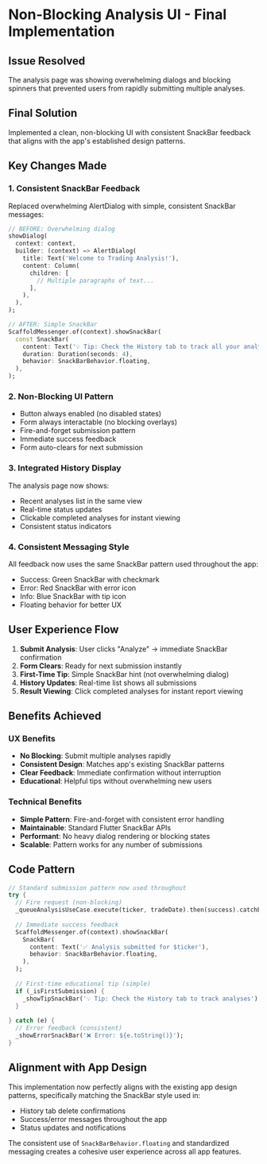 # Non-Blocking Analysis UI - Final Implementation

## Issue Resolved
The analysis page was showing overwhelming dialogs and blocking spinners that prevented users from rapidly submitting multiple analyses.

## Final Solution
Implemented a clean, non-blocking UI with consistent SnackBar feedback that aligns with the app's established design patterns.

## Key Changes Made

### 1. Consistent SnackBar Feedback
Replaced overwhelming AlertDialog with simple, consistent SnackBar messages:

```dart
// BEFORE: Overwhelming dialog
showDialog(
  context: context,
  builder: (context) => AlertDialog(
    title: Text('Welcome to Trading Analysis!'),
    content: Column(
      children: [
        // Multiple paragraphs of text...
      ],
    ),
  ),
);

// AFTER: Simple SnackBar
ScaffoldMessenger.of(context).showSnackBar(
  const SnackBar(
    content: Text('💡 Tip: Check the History tab to track all your analyses'),
    duration: Duration(seconds: 4),
    behavior: SnackBarBehavior.floating,
  ),
);
```

### 2. Non-Blocking UI Pattern
- Button always enabled (no disabled states)
- Form always interactable (no blocking overlays)
- Fire-and-forget submission pattern
- Immediate success feedback
- Form auto-clears for next submission

### 3. Integrated History Display
The analysis page now shows:
- Recent analyses list in the same view
- Real-time status updates
- Clickable completed analyses for instant viewing
- Consistent status indicators

### 4. Consistent Messaging Style
All feedback now uses the same SnackBar pattern used throughout the app:
- Success: Green SnackBar with checkmark
- Error: Red SnackBar with error icon
- Info: Blue SnackBar with tip icon
- Floating behavior for better UX

## User Experience Flow

1. **Submit Analysis**: User clicks "Analyze" → immediate SnackBar confirmation
2. **Form Clears**: Ready for next submission instantly
3. **First-Time Tip**: Simple SnackBar hint (not overwhelming dialog)
4. **History Updates**: Real-time list shows all submissions
5. **Result Viewing**: Click completed analyses for instant report viewing

## Benefits Achieved

### UX Benefits
- **No Blocking**: Submit multiple analyses rapidly
- **Consistent Design**: Matches app's existing SnackBar patterns
- **Clear Feedback**: Immediate confirmation without interruption
- **Educational**: Helpful tips without overwhelming new users

### Technical Benefits
- **Simple Pattern**: Fire-and-forget with consistent error handling
- **Maintainable**: Standard Flutter SnackBar APIs
- **Performant**: No heavy dialog rendering or blocking states
- **Scalable**: Pattern works for any number of submissions

## Code Pattern

```dart
// Standard submission pattern now used throughout
try {
  // Fire request (non-blocking)
  _queueAnalysisUseCase.execute(ticker, tradeDate).then(success).catchError(error);
  
  // Immediate success feedback
  ScaffoldMessenger.of(context).showSnackBar(
    SnackBar(
      content: Text('✅ Analysis submitted for $ticker'),
      behavior: SnackBarBehavior.floating,
    ),
  );
  
  // First-time educational tip (simple)
  if (_isFirstSubmission) {
    _showTipSnackBar('💡 Tip: Check the History tab to track analyses');
  }
  
} catch (e) {
  // Error feedback (consistent)
  _showErrorSnackBar('❌ Error: ${e.toString()}');
}
```

## Alignment with App Design

This implementation now perfectly aligns with the existing app design patterns, specifically matching the SnackBar style used in:
- History tab delete confirmations
- Success/error messages throughout the app
- Status updates and notifications

The consistent use of `SnackBarBehavior.floating` and standardized messaging creates a cohesive user experience across all app features.